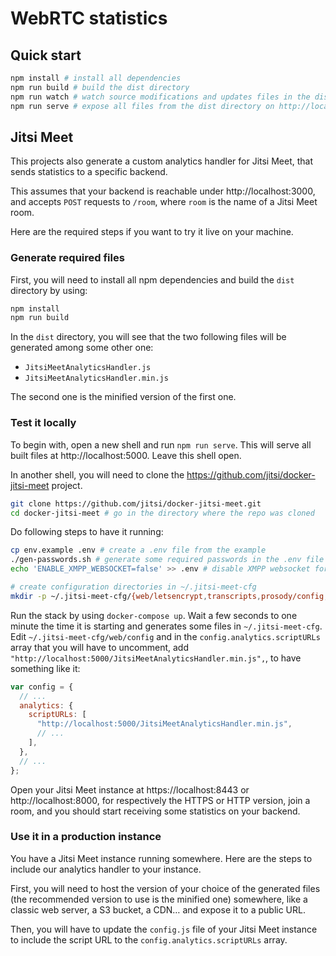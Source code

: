 # WebRTC statistics

## Quick start

```sh
npm install # install all dependencies
npm run build # build the dist directory
npm run watch # watch source modifications and updates files in the dist directory
npm run serve # expose all files from the dist directory on http://localhost:5000
```

## Jitsi Meet

This projects also generate a custom analytics handler for Jitsi Meet, that sends statistics to a specific backend.

This assumes that your backend is reachable under http://localhost:3000, and accepts `POST` requests to `/room`, where `room` is the name of a Jitsi Meet room.

Here are the required steps if you want to try it live on your machine.

### Generate required files

First, you will need to install all npm dependencies and build the `dist` directory by using:

```sh
npm install
npm run build
```

In the `dist` directory, you will see that the two following files will be generated among some other one:

- `JitsiMeetAnalyticsHandler.js`
- `JitsiMeetAnalyticsHandler.min.js`

The second one is the minified version of the first one.

### Test it locally

To begin with, open a new shell and run `npm run serve`.
This will serve all built files at http://localhost:5000.
Leave this shell open.

In another shell, you will need to clone the https://github.com/jitsi/docker-jitsi-meet project.

```sh
git clone https://github.com/jitsi/docker-jitsi-meet.git
cd docker-jitsi-meet # go in the directory where the repo was cloned
```

Do following steps to have it running:

```sh
cp env.example .env # create a .env file from the example
./gen-passwords.sh # generate some required passwords in the .env file
echo 'ENABLE_XMPP_WEBSOCKET=false' >> .env # disable XMPP websocket for now

# create configuration directories in ~/.jitsi-meet-cfg
mkdir -p ~/.jitsi-meet-cfg/{web/letsencrypt,transcripts,prosody/config,prosody/prosody-plugins-custom,jicofo,jvb,jigasi,jibri}
```

Run the stack by using `docker-compose up`.
Wait a few seconds to one minute the time it is starting and generates some files in `~/.jitsi-meet-cfg`.
Edit `~/.jitsi-meet-cfg/web/config` and in the `config.analytics.scriptURLs` array that you will have to uncomment, add `"http://localhost:5000/JitsiMeetAnalyticsHandler.min.js",`, to have something like it:

```js
var config = {
  // ...
  analytics: {
    scriptURLs: [
      "http://localhost:5000/JitsiMeetAnalyticsHandler.min.js",
      // ...
    ],
  },
  // ...
};
```

Open your Jitsi Meet instance at https://localhost:8443 or http://localhost:8000, for respectively the HTTPS or HTTP version, join a room, and you should start receiving some statistics on your backend.

### Use it in a production instance

You have a Jitsi Meet instance running somewhere.
Here are the steps to include our analytics handler to your instance.

First, you will need to host the version of your choice of the generated files (the recommended version to use is the minified one) somewhere, like a classic web server, a S3 bucket, a CDN… and expose it to a public URL.

Then, you will have to update the `config.js` file of your Jitsi Meet instance to include the script URL to the `config.analytics.scriptURLs` array.
